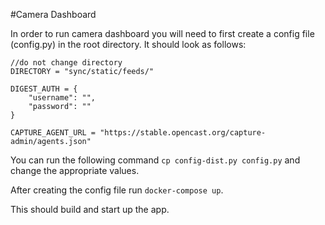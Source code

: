 #Camera Dashboard

In order to run camera dashboard you will need to first create a config file (config.py)
in the root directory. It should look as follows:

    //do not change directory
    DIRECTORY = "sync/static/feeds/"

    DIGEST_AUTH = {
        "username": "",
        "password": ""
    }
    
    CAPTURE_AGENT_URL = "https://stable.opencast.org/capture-admin/agents.json"

You can run the following command `cp config-dist.py config.py` and change the appropriate values.
 
After creating the config file run `docker-compose up`.

This should build and start up the app.